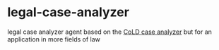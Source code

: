 # legal-case-analyzer
legal case analyzer agent based on the [CoLD case analyzer](https://github.com/Choice-of-Law-Dataverse/cold-case-analysis) but for an application in more fields of law
